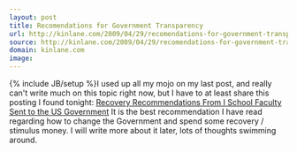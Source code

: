 ```yaml
---
layout: post
title: Recomendations for Government Transparency
url: http://kinlane.com/2009/04/29/recomendations-for-government-transparency/
source: http://kinlane.com/2009/04/29/recomendations-for-government-transparency/
domain: kinlane.com
image: 
---
```

{% include JB/setup %}I used up all my mojo on my last post, and really can't write much on this topic right now, but I have to at least share this posting I found tonight: <a href="http://www.ischool.berkeley.edu/newsandevents/news/20090417recoveryguidelines">Recovery Recommendations From I School Faculty Sent to the US Government</a> It is the best recommendation I have read regarding how to change the Government and spend some recovery / stimulus money. I will write more about it later, lots of thoughts swimming around.